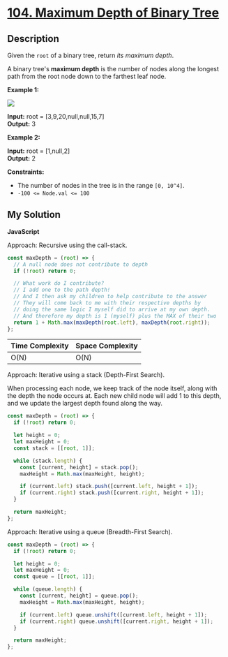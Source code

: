 # [104. Maximum Depth of Binary Tree](https://leetcode.com/problems/maximum-depth-of-binary-tree)

## Description

Given the `root` of a binary tree, return _its maximum depth_.

A binary tree's **maximum depth** is the number of nodes along the longest path from the root node down to the farthest leaf node.

**Example 1:**

![](https://assets.leetcode.com/uploads/2020/11/26/tmp-tree.jpg)

**Input:** root = [3,9,20,null,null,15,7]  
**Output:** 3

**Example 2:**

**Input:** root = [1,null,2]  
**Output:** 2

**Constraints:**

- The number of nodes in the tree is in the range `[0, 10^4]`.
- `-100 <= Node.val <= 100`

## My Solution

**JavaScript**

Approach: Recursive using the call-stack.

```js
const maxDepth = (root) => {
  // A null node does not contribute to depth
  if (!root) return 0;

  // What work do I contribute?
  // I add one to the path depth!
  // And I then ask my children to help contribute to the answer
  // They will come back to me with their respective depths by
  // doing the same logic I myself did to arrive at my own depth.
  // And therefore my depth is 1 (myself) plus the MAX of their two
  return 1 + Math.max(maxDepth(root.left), maxDepth(root.right));
};
```

| Time Complexity | Space Complexity |
| --------------- | ---------------- |
| O(N)            | O(N)             |

Approach: Iterative using a stack (Depth-First Search).

When processing each node, we keep track of the node itself, along
with the depth the node occurs at. Each new child node will add 1 to this
depth, and we update the largest depth found along the way.

```js
const maxDepth = (root) => {
  if (!root) return 0;

  let height = 0;
  let maxHeight = 0;
  const stack = [[root, 1]];

  while (stack.length) {
    const [current, height] = stack.pop();
    maxHeight = Math.max(maxHeight, height);

    if (current.left) stack.push([current.left, height + 1]);
    if (current.right) stack.push([current.right, height + 1]);
  }

  return maxHeight;
};
```

Approach: Iterative using a queue (Breadth-First Search).

```js
const maxDepth = (root) => {
  if (!root) return 0;

  let height = 0;
  let maxHeight = 0;
  const queue = [[root, 1]];

  while (queue.length) {
    const [current, height] = queue.pop();
    maxHeight = Math.max(maxHeight, height);

    if (current.left) queue.unshift([current.left, height + 1]);
    if (current.right) queue.unshift([current.right, height + 1]);
  }

  return maxHeight;
};
```
